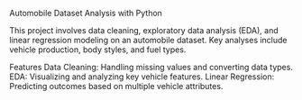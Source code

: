Automobile Dataset Analysis with Python

This project involves data cleaning, exploratory data analysis (EDA), and linear regression modeling on an automobile dataset. 
Key analyses include vehicle production, body styles, and fuel types.

Features
Data Cleaning: Handling missing values and converting data types.
EDA: Visualizing and analyzing key vehicle features.
Linear Regression: Predicting outcomes based on multiple vehicle attributes.
